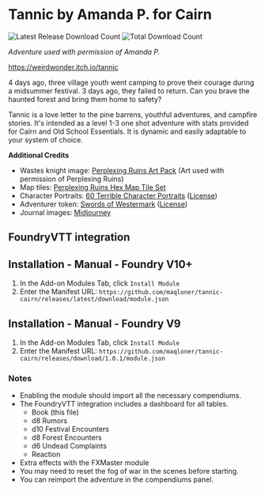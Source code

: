# Tannic by Amanda P. for Cairn

![Latest Release Download Count](https://img.shields.io/github/downloads/maqloner/tannic-cairn/latest/total) ![Total Download Count](https://img.shields.io/github/downloads/maqloner/tannic-cairn/total)

_Adventure used with permission of Amanda P._

https://weirdwonder.itch.io/tannic

4 days ago, three village youth went camping to prove their courage during a midsummer festival. 3 days ago, they failed to return. Can you brave the haunted forest and bring them home to safety?

Tannic is a love letter to the pine barrens, youthful adventures, and campfire stories.  It's intended as a level 1-3 one shot adventure with stats provided for Cairn and Old School Essentials. It is dynamic and easily adaptable to your system of choice. 

**Additional Credits**  
- Wastes knight image: [Perplexing Ruins Art Pack](https://perplexingruins.itch.io/perplexing-ruins-art-pack) (Art used with permission of Perplexing Ruins)
- Map tiles: [Perplexing Ruins Hex Map Tile Set](https://perplexingruins.itch.io/perplexing-ruins-hex-kit-tiles)
- Character Portraits: [60 Terrible Character Portraits](https://opengameart.org/content/60-terrible-character-portraits) ([License](https://creativecommons.org/licenses/by/3.0/))
- Adventurer token: [Swords of Westermark](https://www.deviantart.com/solidtom/art/Swords-of-Westermark-597343117) ([License](https://creativecommons.org/licenses/by-nc-nd/3.0/))
- Journal images: [Midjourney](https://www.midjourney.com/)

## FoundryVTT integration
## Installation - Manual - Foundry V10+
1. In the Add-on Modules Tab, click `Install Module`
2. Enter the Manifest URL: `https://github.com/maqloner/tannic-cairn/releases/latest/download/module.json`

## Installation - Manual - Foundry V9
1. In the Add-on Modules Tab, click `Install Module`
2. Enter the Manifest URL: `https://github.com/maqloner/tannic-cairn/releases/download/1.0.1/module.json`

### Notes
- Enabling the module should import all the necessary compendiums.
- The FoundryVTT integration includes a dashboard for all tables.
  - Book (this file)
  - d8 Rumors
  - d10 Festival Encounters
  - d8 Forest Encounters
  - d6 Undead Complaints
  - Reaction
- Extra effects with the FXMaster module
- You may need to reset the fog of war in the scenes before starting.
- You can reimport the adventure in the compendiums panel.

